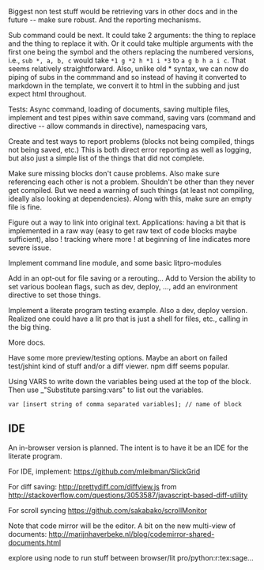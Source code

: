 Biggest non test stuff would be retrieving vars in other docs and in the
future -- make sure robust. And the reporting mechanisms.

Sub command could be next. It could take 2 arguments: the thing to replace and
the thing to replace it with. Or it could take multiple arguments with the
first one being the symbol and the others replacing the numbered versions,
i.e.,  `sub *, a, b, c`  would take `*1 g *2 h *1 i *3` to `a g b h a i c`.
That seems relatively straightforward. Also, unlike old * syntax, we can now
do piping of subs in the commmand and so instead of having it converted to
markdown in the template, we convert it to html in the subbing and just expect
html throughout. 

Tests:  Async command, loading of documents, saving multiple files, implement
and test pipes within save command, saving vars (command and directive --
allow commands in directive), namespacing vars, 

Create and test ways to report problems (blocks not being compiled, things not
being saved, etc.) This is both direct error reporting as well as logging, but
also just a simple list of the things that did not complete. 

Make sure missing blocks don't cause problems. Also make sure referencing each
other is not a problem. Shouldn't be other than they never get compiled. But
we need a warning of such things (at least not compiling, ideally also looking
at dependencies). Along with this, make sure an empty file is fine. 

Figure out a way to link into original text. Applications: having a bit that
is implemented in a raw way (easy to get raw text of code blocks maybe
sufficient), also ! tracking where more ! at beginning of line indicates more
severe issue.


Implement command line module, and some basic litpro-modules

Add in an opt-out for file saving or a rerouting... Add to Version the ability
to set various boolean flags, such as dev, deploy, ..., add an environment
directive to set those things. 

Implement a literate program testing example. Also a dev, deploy version.
Realized one could have a lit pro that is just a shell for files, etc.,
calling in the big thing. 

More docs.

Have some more preview/testing options. Maybe an abort on failed test/jshint
kind of stuff and/or a diff viewer. npm diff seems popular. 



Using  VARS to write down the variables being used at the top of the block.
Then use _"Substitute parsing:vars" to list out the variables.

    var [insert string of comma separated variables]; // name of block 

## IDE

An in-browser version is planned. The intent is to have it be an IDE for the
literate program. 

For IDE, implement: https://github.com/mleibman/SlickGrid

For diff saving: http://prettydiff.com/diffview.js  from
http://stackoverflow.com/questions/3053587/javascript-based-diff-utility

For scroll syncing https://github.com/sakabako/scrollMonitor

Note that code mirror will be the editor. A bit on the new multi-view of
documents:  http://marijnhaverbeke.nl/blog/codemirror-shared-documents.html

explore using node to run stuff between browser/lit pro/python:r:tex:sage...